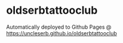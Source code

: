 # oldserbtattooclub

Automatically deployed to Github Pages @ https://uncleserb.github.io/oldserbtattooclub